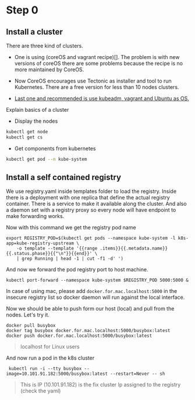 
# Step 0

## Install a cluster

There are three kind of clusters.

- One is using (coreOS and vagrant recipe)[]. The problem is with new versions of coreOS
there are some problems because the recipe is no more maintained by CoreOS.

- Now CoreOS encourages use Tectonic as installer and tool to run Kubernetes. There are a free 
version for less than 10 nodes clusters.

- [Last one and recommended is use kubeadm, vagrant and Ubuntu as OS.](/)

Explain basics of a cluster

+ Display the nodes
```bash
kubectl get node
kubectl get cs
```
+ Get components from kubernetes
```bash
kubectl get pod --n kube-system
```

## Install a self contained registry

We use  registry.yaml inside templates folder to load  the registry. Inside there is a deployment
with one replica that define the actual registry container. There is a service to make it available along
the cluster. And also a daemon set with a registry proxy so every node will have endpoint to make forwarding works.

Now with this command we get the registry pod name

```
export REGISTRY_POD=$(kubectl get pods --namespace kube-system -l k8s-app=kube-registry-upstream \
    -o template --template '{{range .items}}{{.metadata.name}} {{.status.phase}}{{"\n"}}{{end}}' \
    | grep Running | head -1 | cut -f1 -d' ')
```

And now we forward the pod registry port to host machine.
```
kubectl port-forward --namespace kube-system $REGISTRY_POD 5000:5000 &
```

In case of using mac, please add `docker.for.mac.localhost:5000` in the insecure
registry list so docker daemon will run against the local interface.


Now we should be able to push form our host (local) and pull from
the nodes. Let's try it.

```
docker pull busybox
docker tag busybox docker.for.mac.localhost:5000/busybox:latest
docker push docker.for.mac.localhost:5000/busybox:latest
```
> localhost for Linux users

And now run a pod in the k8s cluster
```
 kubectl run -i --tty busybox --image=10.101.91.182:5000/busybox:latest --restart=Never -- sh 
```
> This is IP (10.101.91.182) is the fix cluster Ip assigned to the registry (check the yaml) 